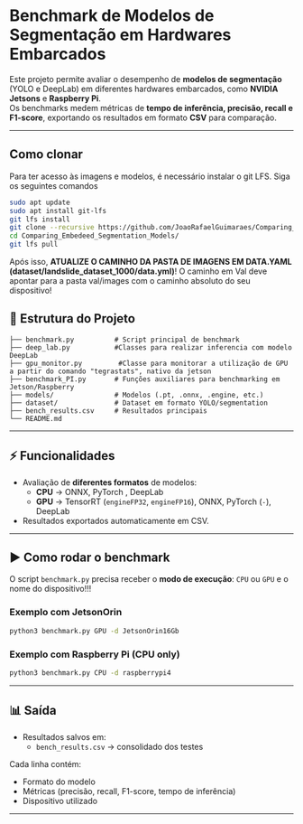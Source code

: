 # Benchmark de Modelos de Segmentação em Hardwares Embarcados  

Este projeto permite avaliar o desempenho de **modelos de segmentação** (YOLO e DeepLab) em diferentes hardwares embarcados, como **NVIDIA Jetsons** e **Raspberry Pi**.  
Os benchmarks medem métricas de **tempo de inferência, precisão, recall e F1-score**, exportando os resultados em formato **CSV** para comparação.  

---

## Como clonar 
Para ter acesso às imagens e modelos, é necessário instalar o git LFS. Siga os seguintes comandos

```bash
sudo apt update
sudo apt install git-lfs
git lfs install
git clone --recursive https://github.com/JoaoRafaelGuimaraes/Comparing_Embedeed_Segmentation_Models.git
cd Comparing_Embedeed_Segmentation_Models/
git lfs pull 
```

Após isso, **ATUALIZE O CAMINHO DA PASTA DE IMAGENS EM DATA.YAML (dataset/landslide_dataset_1000/data.yml)**! O caminho em Val deve apontar para a pasta val/images com o caminho absoluto do seu dispositivo!

## 📌 Estrutura do Projeto  

```
├── benchmark.py          # Script principal de benchmark
├── deep_lab.py           #Classes para realizar inferencia com modelo DeepLab
├── gpu_monitor.py         #Classe para monitorar a utilização de GPU a partir do comando "tegrastats", nativo da jetson
├── benchmark_PI.py       # Funções auxiliares para benchmarking em Jetson/Raspberry
├── models/               # Modelos (.pt, .onnx, .engine, etc.)
├── dataset/              # Dataset em formato YOLO/segmentation
├── bench_results.csv     # Resultados principais
└── README.md
```
---

## ⚡ Funcionalidades  

- Avaliação de **diferentes formatos** de modelos:
  - **CPU** → ONNX, PyTorch , DeepLab  
  - **GPU** → TensorRT (`engineFP32`, `engineFP16`), ONNX, PyTorch (`-`), DeepLab  
- Resultados exportados automaticamente em CSV.  


---

## ▶️ Como rodar o benchmark  

O script `benchmark.py` precisa receber o **modo de execução**: `CPU` ou `GPU` e o nome do dispositivo!!! 


### Exemplo com JetsonOrin
```bash
python3 benchmark.py GPU -d JetsonOrin16Gb
```

### Exemplo com Raspberry Pi (CPU only)  
```bash
python3 benchmark.py CPU -d raspberrypi4
```

---

## 📊 Saída  

- Resultados salvos em:
  - `bench_results.csv` → consolidado dos testes  

Cada linha contém:
- Formato do modelo  
- Métricas (precisão, recall, F1-score, tempo de inferência)  
- Dispositivo utilizado  

---
